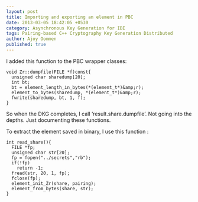 ```yaml
---
layout: post
title: Importing and exporting an element in PBC
date: 2013-03-05 18:42:05 +0530
category: Asynchronous Key Generation for IBE
tags: Pairing-based C++ Cryptography Key Generation Distributed
author: Ajoy Oommen
published: true
---
```

I added this function to the PBC wrapper classes:

    void Zr::dumpfile(FILE *f)const{
      unsigned char sharedump[20];
      int bt;
      bt = element_length_in_bytes(*(element_t*)&amp;r);
      element_to_bytes(sharedump, *(element_t*)&amp;r);
      fwrite(sharedump, bt, 1, f);
    }

So when the DKG completes, I call ‘result.share.dumpfile’. Not going into the depths. Just documenting these functions.

To extract the element saved in binary, I use this function :

    int read_share(){
      FILE *fp;
      unsigned char str[20];
      fp = fopen("../secrets","rb");
      if(!fp)
        return -1;
      fread(str, 20, 1, fp);
      fclose(fp);
      element_init_Zr(share, pairing);
      element_from_bytes(share, str);
    }